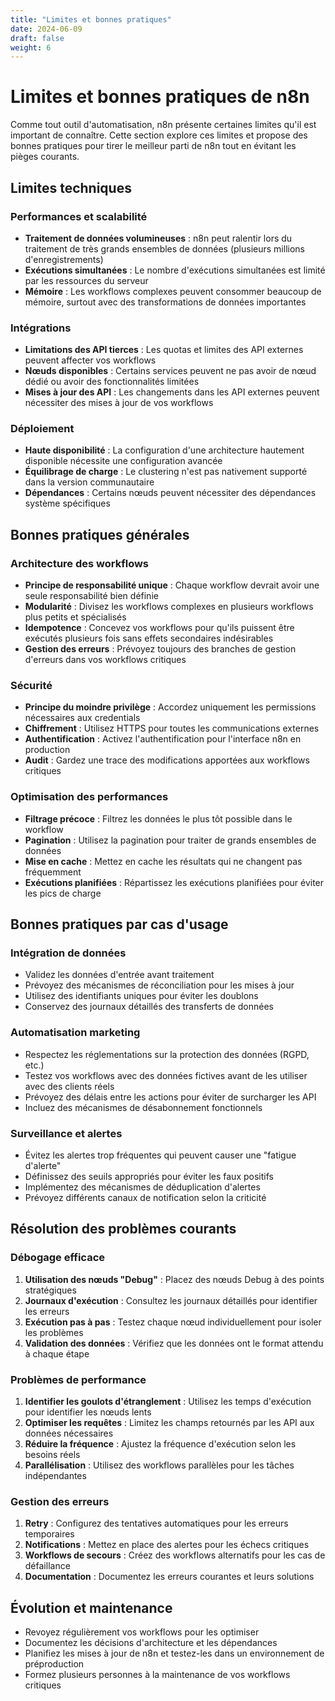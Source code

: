 ```yaml
---
title: "Limites et bonnes pratiques"
date: 2024-06-09
draft: false
weight: 6
---
```


# Limites et bonnes pratiques de n8n

Comme tout outil d'automatisation, n8n présente certaines limites qu'il est important de connaître. Cette section explore ces limites et propose des bonnes pratiques pour tirer le meilleur parti de n8n tout en évitant les pièges courants.

## Limites techniques

### Performances et scalabilité

- **Traitement de données volumineuses** : n8n peut ralentir lors du traitement de très grands ensembles de données (plusieurs millions d'enregistrements)
- **Exécutions simultanées** : Le nombre d'exécutions simultanées est limité par les ressources du serveur
- **Mémoire** : Les workflows complexes peuvent consommer beaucoup de mémoire, surtout avec des transformations de données importantes

### Intégrations

- **Limitations des API tierces** : Les quotas et limites des API externes peuvent affecter vos workflows
- **Nœuds disponibles** : Certains services peuvent ne pas avoir de nœud dédié ou avoir des fonctionnalités limitées
- **Mises à jour des API** : Les changements dans les API externes peuvent nécessiter des mises à jour de vos workflows

### Déploiement

- **Haute disponibilité** : La configuration d'une architecture hautement disponible nécessite une configuration avancée
- **Équilibrage de charge** : Le clustering n'est pas nativement supporté dans la version communautaire
- **Dépendances** : Certains nœuds peuvent nécessiter des dépendances système spécifiques

## Bonnes pratiques générales

### Architecture des workflows

- **Principe de responsabilité unique** : Chaque workflow devrait avoir une seule responsabilité bien définie
- **Modularité** : Divisez les workflows complexes en plusieurs workflows plus petits et spécialisés
- **Idempotence** : Concevez vos workflows pour qu'ils puissent être exécutés plusieurs fois sans effets secondaires indésirables
- **Gestion des erreurs** : Prévoyez toujours des branches de gestion d'erreurs dans vos workflows critiques

### Sécurité

- **Principe du moindre privilège** : Accordez uniquement les permissions nécessaires aux credentials
- **Chiffrement** : Utilisez HTTPS pour toutes les communications externes
- **Authentification** : Activez l'authentification pour l'interface n8n en production
- **Audit** : Gardez une trace des modifications apportées aux workflows critiques

### Optimisation des performances

- **Filtrage précoce** : Filtrez les données le plus tôt possible dans le workflow
- **Pagination** : Utilisez la pagination pour traiter de grands ensembles de données
- **Mise en cache** : Mettez en cache les résultats qui ne changent pas fréquemment
- **Exécutions planifiées** : Répartissez les exécutions planifiées pour éviter les pics de charge

## Bonnes pratiques par cas d'usage

### Intégration de données

- Validez les données d'entrée avant traitement
- Prévoyez des mécanismes de réconciliation pour les mises à jour
- Utilisez des identifiants uniques pour éviter les doublons
- Conservez des journaux détaillés des transferts de données

### Automatisation marketing

- Respectez les réglementations sur la protection des données (RGPD, etc.)
- Testez vos workflows avec des données fictives avant de les utiliser avec des clients réels
- Prévoyez des délais entre les actions pour éviter de surcharger les API
- Incluez des mécanismes de désabonnement fonctionnels

### Surveillance et alertes

- Évitez les alertes trop fréquentes qui peuvent causer une "fatigue d'alerte"
- Définissez des seuils appropriés pour éviter les faux positifs
- Implémentez des mécanismes de déduplication d'alertes
- Prévoyez différents canaux de notification selon la criticité

## Résolution des problèmes courants

### Débogage efficace

1. **Utilisation des nœuds "Debug"** : Placez des nœuds Debug à des points stratégiques
2. **Journaux d'exécution** : Consultez les journaux détaillés pour identifier les erreurs
3. **Exécution pas à pas** : Testez chaque nœud individuellement pour isoler les problèmes
4. **Validation des données** : Vérifiez que les données ont le format attendu à chaque étape

### Problèmes de performance

1. **Identifier les goulots d'étranglement** : Utilisez les temps d'exécution pour identifier les nœuds lents
2. **Optimiser les requêtes** : Limitez les champs retournés par les API aux données nécessaires
3. **Réduire la fréquence** : Ajustez la fréquence d'exécution selon les besoins réels
4. **Parallélisation** : Utilisez des workflows parallèles pour les tâches indépendantes

### Gestion des erreurs

1. **Retry** : Configurez des tentatives automatiques pour les erreurs temporaires
2. **Notifications** : Mettez en place des alertes pour les échecs critiques
3. **Workflows de secours** : Créez des workflows alternatifs pour les cas de défaillance
4. **Documentation** : Documentez les erreurs courantes et leurs solutions

## Évolution et maintenance

- Revoyez régulièrement vos workflows pour les optimiser
- Documentez les décisions d'architecture et les dépendances
- Planifiez les mises à jour de n8n et testez-les dans un environnement de préproduction
- Formez plusieurs personnes à la maintenance de vos workflows critiques
